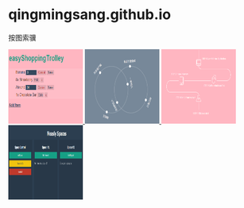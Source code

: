 # qingmingsang.github.io
按图索骥

<a href="http://qingmingsang.github.io/backbone_shopcar_demo/app.html">
	<img width="150px" height="150px" src="backbone_shopcar_demo/shopcar.png" title="shopcar" alt="shopcar">
</a>

<a href="http://qingmingsang.github.io/svg_demo/svg_circletoline.html">
	<img width="150px" height="150px" src="svg_demo/circletoline.png" title="circletoline" alt="circletoline">
</a>

<a href="http://qingmingsang.github.io/svg_demo/svg_movementline.html">
	<img width="150px" height="150px" src="svg_demo/movementline.png" title="movementline" alt="movementline">
</a>

<a href="http://qingmingsang.github.io/measly/demo.html">
	<img width="150px" height="150px" src="measly/measly.png" title="measly" alt="measly">
</a>



